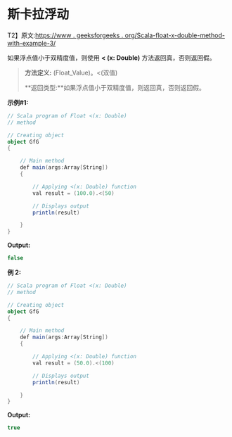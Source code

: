 # 斯卡拉浮动

T2】原文:[https://www . geeksforgeeks . org/Scala-float-x-double-method-with-example-3/](https://www.geeksforgeeks.org/scala-float-x-double-method-with-example-3/)

如果浮点值小于双精度值，则使用 **< (x: Double)** 方法返回真，否则返回假。

> **方法定义:** (Float_Value)。<(双值)
> 
> **返回类型:**如果浮点值小于双精度值，则返回真，否则返回假。

**示例#1:**

```scala
// Scala program of Float <(x: Double)
// method

// Creating object
object GfG
{ 

    // Main method
    def main(args:Array[String])
    {

        // Applying <(x: Double) function
        val result = (100.0).<(50)

        // Displays output
        println(result)

    }
} 
```

**Output:**

```scala
false

```

**例 2:**

```scala
// Scala program of Float <(x: Double)
// method

// Creating object
object GfG
{ 

    // Main method
    def main(args:Array[String])
    {

        // Applying <(x: Double) function
        val result = (50.0).<(100)

        // Displays output
        println(result)

    }
} 
```

**Output:**

```scala
true

```